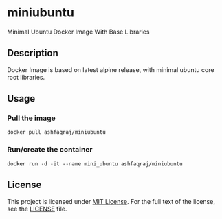 # miniubuntu
Minimal Ubuntu Docker Image With Base Libraries

## Description
Docker Image is based on latest alpine release, with minimal ubuntu core root libraries.

## Usage
### Pull the image
```docker pull ashfaqraj/miniubuntu```

### Run/create the container
```docker run -d -it --name mini_ubuntu ashfaqraj/miniubuntu```

## License
This project is licensed under [MIT License](https://github.com/ashfaqraj/miniubuntu/blob/master/LICENSE). For the full text of the license, see the [LICENSE](https://github.com/ashfaqraj/miniubuntu/blob/master/LICENSE) file.



